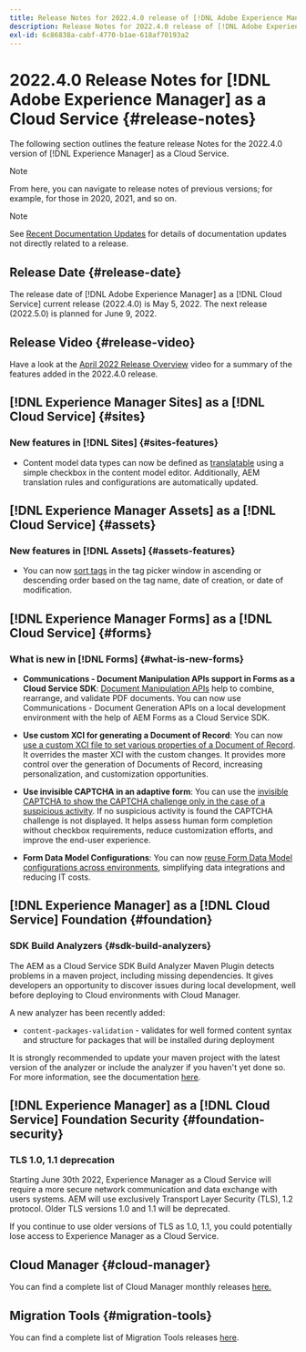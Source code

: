 ```yaml
---
title: Release Notes for 2022.4.0 release of [!DNL Adobe Experience Manager] as a Cloud Service.
description: Release Notes for 2022.4.0 release of [!DNL Adobe Experience Manager] as a Cloud Service.
exl-id: 6c86838a-cabf-4770-b1ae-618af70193a2
---
```

# 2022.4.0 Release Notes for [!DNL Adobe Experience Manager] as a Cloud Service {#release-notes}

The following section outlines the feature release Notes for the 2022.4.0 version of [!DNL Experience Manager] as a Cloud Service.

>[!NOTE]
>
>From here, you can navigate to release notes of previous versions; for example, for those in 2020, 2021, and so on.

>[!NOTE]
>
>See [Recent Documentation Updates](https://experienceleague.adobe.com/docs/experience-manager-release-information/aem-release-updates/doc-updates/documentation-updates.html) for details of documentation updates not directly related to a release.

## Release Date {#release-date}

The release date of [!DNL Adobe Experience Manager] as a [!DNL Cloud Service] current release (2022.4.0) is May 5, 2022.
The next release (2022.5.0) is planned for June 9, 2022.

## Release Video {#release-video}

Have a look at the [April 2022 Release Overview](https://video.tv.adobe.com/v/342612?quality=12) video for a summary of the features added in the 2022.4.0 release.

## [!DNL Experience Manager Sites] as a [!DNL Cloud Service] {#sites}

### New features in [!DNL Sites] {#sites-features}

* Content model data types can now be defined as [translatable](/help/assets/content-fragments/content-fragments-models.md#properties) using a simple checkbox in the content model editor. Additionally, AEM translation rules and configurations are automatically updated.

## [!DNL Experience Manager Assets] as a [!DNL Cloud Service] {#assets}

### New features in [!DNL Assets] {#assets-features}

* You can now [sort tags](/help/assets/organize-assets.md#use-tags-to-organize-assets) in the tag picker window in ascending or descending order based on the tag name, date of creation, or date of modification.


## [!DNL Experience Manager Forms] as a [!DNL Cloud Service] {#forms}

### What is new in [!DNL Forms] {#what-is-new-forms}

* **Communications - Document Manipulation APIs support in Forms as a Cloud Service SDK**: [Document Manipulation APIs](/help/forms/aem-forms-cloud-service-communications.md) help to combine, rearrange, and validate PDF documents. You can now use Communications - Document Generation APIs on a local development environment with the help of AEM Forms as a Cloud Service SDK.

* **Use custom XCI for generating a Document of Record**: You can now [use a custom XCI file to set various properties of a Document of Record](/help/forms/generate-document-of-record-for-non-xfa-based-adaptive-forms.md#use-a-custom-xci-file). It overrides the master XCI with the custom changes. It provides more control over the generation of Documents of Record, increasing personalization, and customization opportunities.

* **Use invisible CAPTCHA in an adaptive form**: You can use the [invisible CAPTCHA to show the CAPTCHA challenge only in the case of a suspicious activity](/help/forms/captcha-adaptive-forms.md). If no suspicious activity is found the CAPTCHA challenge is not displayed. It helps assess human form completion without checkbox requirements, reduce customization efforts, and improve the end-user experience.

* **Form Data Model Configurations**: You can now [reuse Form Data Model configurations across environments](/help/forms/create-form-data-models.md#runmode-specific-context-aware-config), simplifying data integrations and reducing IT costs.


## [!DNL Experience Manager] as a [!DNL Cloud Service] Foundation {#foundation}

### SDK Build Analyzers {#sdk-build-analyzers}

The AEM as a Cloud Service SDK Build Analyzer Maven Plugin detects problems in a maven project, including missing dependencies. It gives developers an opportunity to discover issues during local development, well before deploying to Cloud environments with Cloud Manager. 

A new analyzer has been recently added:

* `content-packages-validation` - validates for well formed content syntax and structure for packages that will be installed during deployment

It is strongly recommended to update your maven project with the latest version of the analyzer or include the analyzer if you haven't yet done so. For more information, see the documentation [here](https://experienceleague.adobe.com/docs/experience-manager-core-components/using/developing/archetype/build-analyzer-maven-plugin.html).

## [!DNL Experience Manager] as a [!DNL Cloud Service] Foundation Security {#foundation-security}

### TLS 1.0, 1.1 deprecation

Starting June 30th 2022, Experience Manager as a Cloud Service will require a more secure network communication and data exchange with users systems. AEM will use exclusively Transport Layer Security (TLS), 1.2 protocol. Older TLS versions 1.0 and 1.1 will be deprecated.

If you continue to use older versions of TLS as 1.0, 1.1, you could potentially lose access to Experience Manager as a Cloud Service.  

## Cloud Manager {#cloud-manager}

You can find a complete list of Cloud Manager monthly releases [here.](/help/implementing/cloud-manager/release-notes/current.md)

## Migration Tools {#migration-tools}

You can find a complete list of Migration Tools releases [here](/help/journey-migration/release-notes/release-notes-migration-tools-current.md).
